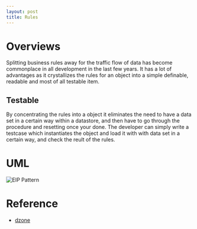 ```yaml
---
layout: post
title: Rules
---
```


# Overviews
Splitting business rules away for the traffic flow of data has become commonplace in all development in the last few years. It has a lot of advantages as it crystallizes the rules for an object into a simple definable, readable and most of all testable item. 

## Testable
By concentrating the rules into a object it eliminates the need to have a data set in a certain way within a datastore, and then have to go through the procedure and resetting once your done. The developer can simply write a testcase which instantiates the object and load it with with data set in a certain way, and check the reult of the rules.

# UML
![EIP Pattern](http://www.plantuml.com/plantuml/proxy?cache=no&src=https://raw.github.com/Kf-GaryNewport/Kf-GaryNewport.github.io/master/assets/Patterns/Rules.puml)

# Reference
* [dzone](https://dzone.com/articles/rules-design-pattern-in-automation-testing)
